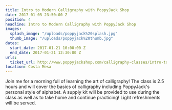 ```yaml
---
title: Intro to Modern Calligraphy with PoppyJack Shop
date: 2017-01-05 23:50:00 Z
position: 4
headline: Intro to Modern Calligraphy with PoppyJack Shop
images:
  splash_image: "/uploads/poppyjack%20splash.jpg"
  thumb_image: "/uploads/poppyjack%20thumb.jpg"
dates:
  start_date: 2017-01-21 10:00:00 Z
  end_date: 2017-01-21 12:30:00 Z
urls:
  ticket_url: http://www.poppyjackshop.com/calligraphy-classes/intro-to-modern-calligraphy
location: Costa Mesa
---
```


Join me for a morning full of learning the art of calligraphy! The class is 2.5 hours and will cover the basics of calligraphy including PoppyJack's personal style of alphabet.  A supply kit will be provided to use during the class as well as to take home and continue practicing! Light refreshments will be served.